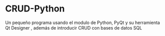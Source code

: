 # CRUD-Python
Un pequeño programa usando el modulo de Python, PyQt y su herramienta Qt Designer , además de introducir CRUD con bases de datos SQL
